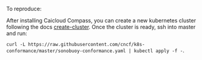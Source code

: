 To reproduce:

After installing Caicloud Compass, you can create a new kubernetes cluster following the docs [create-cluster](https://docs.caicloud.io/compass/clusters/create-cluster.html). Once the cluster is ready, ssh into master and run:

`curl -L https://raw.githubusercontent.com/cncf/k8s-conformance/master/sonobuoy-conformance.yaml | kubectl apply -f -`.

